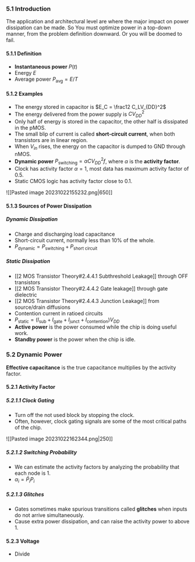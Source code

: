 ### 5.1 Introduction

The application and architectural level are where the major impact on power dissipation can be made. So You must optimize power in a top-down manner, from the problem definition downward. Or you will be doomed to fail.

#### 5.1.1 Definition

* **Instantaneous power** $P(t)$
* Energy $E$
* Average power $P_{\text{avg}} = E / T$

#### 5.1.2 Examples

* The energy stored in capacitor is $E_C = \frac12 C_LV_{DD}^2$
* The energy delivered from the power supply is $CV_{DD}^2$
* Only half of energy is stored in the capacitor, the other half is dissipated in the pMOS.
* The small blip of current is called **short-circuit current**, when both transistors are in linear region.
* When $V_{in}$ rises, the energy on the capacitor is dumped to GND through nMOS.
* **Dynamic power** $P_{\text{switching}} = \alpha CV_{DD}^2f$, where $\alpha$ is the **activity factor**.
* Clock has activity factor $\alpha = 1$, most data has maximum activity factor of 0.5.
* Static CMOS logic has activity factor close to 0.1.

![[Pasted image 20231022155232.png|650]]

#### 5.1.3 Sources of Power Dissipation

##### Dynamic Dissipation

* Charge and discharging load capacitance
* Short-circuit current, normally less than 10% of the whole.
* $P_{\text{dynamic}} = P_{\text{switching}}+P_{\text{short circuit}}$

##### Static Dissipation

* [[2 MOS Transistor Theory#2.4.4.1 Subthreshold Leakage]] through OFF transistors
* [[2 MOS Transistor Theory#2.4.4.2 Gate leakage]] through gate dielectric
* [[2 MOS Transistor Theory#2.4.4.3 Junction Leakage]] from source/drain diffusions
* Contention current in ratioed circuits
* $P_{\text{static}} = (I_{\text{sub}} + I_{\text{gate}}+I_{\text{junct}} + I_{\text{contention}})V_{DD}$
* **Active power** is the power consumed while the chip is doing useful work.
* **Standby power** is the power when the chip is idle.

### 5.2 Dynamic Power

**Effective capacitance** is the true capacitance multiplies by the activity factor.

#### 5.2.1 Activity Factor

##### 5.2.1.1 Clock Gating

* Turn off the not used block by stopping the clock.
* Often, however, clock gating signals are some of the most critical paths of the chip.

![[Pasted image 20231022162344.png|250]]

##### 5.2.1.2 Switching Probability

* We can estimate the activity factors by analyzing the probability that each node is 1.
* $\alpha_i = \bar P_i P_i$

##### 5.2.1.3 Glitches

* Gates sometimes make spurious transitions called **glitches** when inputs do not arrive simultaneously.
* Cause extra power dissipation, and can raise the activity power to above 1.

#### 5.2.3 Voltage

* Divide 
